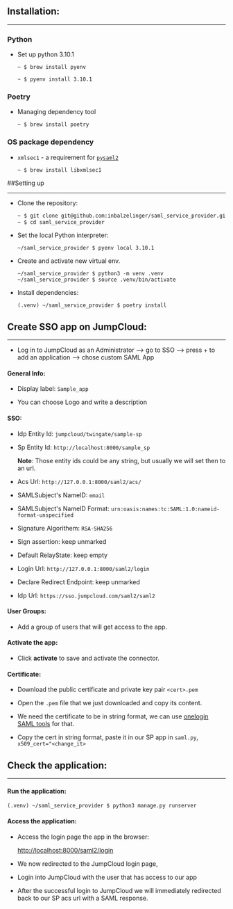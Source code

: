 ## Installation:

---

### Python

- Set up python 3.10.1
    ```
    ~ $ brew install pyenv
    
    ~ $ pyenv install 3.10.1
    ```

### Poetry
- Managing dependency tool
    ```
    ~ $ brew install poetry
    ```


### OS package dependency

- `xmlsec1` - a requirement for [`pysaml2`](https://pysaml2.readthedocs.io/en/latest/install.html#install-pysaml2)
  ```
  ~ $ brew install libxmlsec1
  ```


##Setting up
***

- Clone the repository:

   ```sh
   ~ $ git clone git@github.com:inbalzelinger/saml_service_provider.git
   ~ $ cd saml_service_provider
   ```

- Set the local Python interpreter: 
    ```
    ~/saml_service_provider $ pyenv local 3.10.1
    ```

- Create and activate new virtual env.

    ```
    ~/saml_service_provider $ python3 -m venv .venv
    ~/saml_service_provider $ source .venv/bin/activate
    ```

- Install dependencies: 
   ```
   (.venv) ~/saml_service_provider $ poetry install
   ```


## Create SSO app on JumpCloud:
***


- Log in to JumpCloud as an Administrator --> go to SSO  --> press + to add an application --> chose custom SAML App

#### General Info:

- Display label: `Sample_app`


- You can choose Logo and write a description

#### SSO:

- Idp Entity Id:  `jumpcloud/twingate/sample-sp`


- Sp Entity Id: `http://localhost:8000/sample_sp`


  **Note**: Those entity ids could be any string, but usually we will set then to an url.

- Acs Url: `http://127.0.0.1:8000/saml2/acs/`

    
- SAMLSubject's NameID: `email`

    
- SAMLSubject's NameID Format: `urn:oasis:names:tc:SAML:1.0:nameid-format-unspecified`

    
- Signature Algorithem: `RSA-SHA256`

    
- Sign assertion: keep unmarked


- Default RelayState: keep empty

    
- Login Url: `http://127.0.0.1:8000/saml2/login` 

    
- Declare Redirect Endpoint: keep unmarked

    
- Idp Url: `https://sso.jumpcloud.com/saml2/saml2`


#### User Groups:

- Add a group of users that will get access to the app. 


#### Activate the app:

  - Click **activate** to save and activate the connector.
  
#### Certificate:

- Download the public certificate and private key pair `<cert>.pem`


- Open the `.pem` file that we just downloaded and copy its content. 


- We need the certificate to be in string format, we can use [onelogin SAML tools](https://www.samltool.com/format_x509cert.php) for that.


- Copy the cert in string format, paste it in our SP app in `saml.py`, `x509_cert="<change_it>`




## Check the application:

---

#### Run the application:

```shell
(.venv) ~/saml_service_provider $ python3 manage.py runserver
```

#### Access the application:

- Access the login page the app in the browser:

  [http://localhost:8000/saml2/login](http://localhost:8000/saml2/login)


- We now redirected to the JumpCloud login page, 


- Login into JumpCloud with the user that has access to our app


- After the successful login to JumpCloud we will immediately redirected back to our SP acs url with a SAML response.

